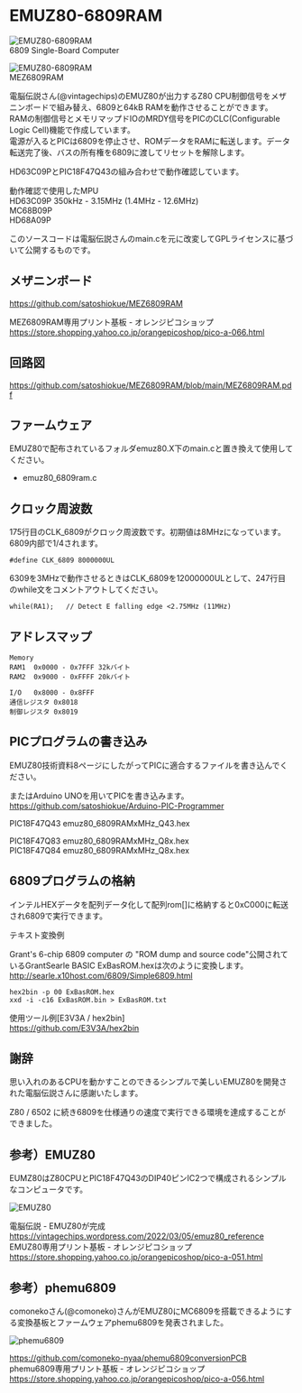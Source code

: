 # EMUZ80-6809RAM

![EMUZ80-6809RAM](https://github.com/satoshiokue/EMUZ80-6809RAM/blob/main/imgs/IMG_1821.jpeg)  
6809 Single-Board Computer    

![EMUZ80-6809RAM](https://github.com/satoshiokue/EMUZ80-6809RAM/blob/main/imgs/IMG_1822.jpeg)  
MEZ6809RAM  

電脳伝説さん(@vintagechips)のEMUZ80が出力するZ80 CPU制御信号をメザニンボードで組み替え、6809と64kB RAMを動作させることができます。  
RAMの制御信号とメモリマップドIOのMRDY信号をPICのCLC(Configurable Logic Cell)機能で作成しています。  
電源が入るとPICは6809を停止させ、ROMデータをRAMに転送します。データ転送完了後、バスの所有権を6809に渡してリセットを解除します。  

HD63C09PとPIC18F47Q43の組み合わせで動作確認しています。  

動作確認で使用したMPU  
HD63C09P 350kHz - 3.15MHz (1.4MHz - 12.6MHz)  
MC68B09P  
HD68A09P  

このソースコードは電脳伝説さんのmain.cを元に改変してGPLライセンスに基づいて公開するものです。

## メザニンボード
https://github.com/satoshiokue/MEZ6809RAM

MEZ6809RAM専用プリント基板 - オレンジピコショップ  
https://store.shopping.yahoo.co.jp/orangepicoshop/pico-a-066.html

## 回路図
https://github.com/satoshiokue/MEZ6809RAM/blob/main/MEZ6809RAM.pdf

## ファームウェア

EMUZ80で配布されているフォルダemuz80.X下のmain.cと置き換えて使用してください。
* emuz80_6809ram.c  

## クロック周波数

175行目のCLK_6809がクロック周波数です。初期値は8MHzになっています。  
6809内部で1/4されます。
```
#define CLK_6809 8000000UL
```

6309を3MHzで動作させるときはCLK_6809を12000000ULとして、247行目のwhile文をコメントアウトしてください。
```
while(RA1);	  // Detect E falling edge <2.75MHz (11MHz)
```

## アドレスマップ
```
Memory
RAM1  0x0000 - 0x7FFF 32kバイト
RAM2  0x9000 - 0xFFFF 20kバイト

I/O   0x8000 - 0x8FFF
通信レジスタ 0x8018
制御レジスタ 0x8019
```

## PICプログラムの書き込み
EMUZ80技術資料8ページにしたがってPICに適合するファイルを書き込んでください。  

またはArduino UNOを用いてPICを書き込みます。  
https://github.com/satoshiokue/Arduino-PIC-Programmer

PIC18F47Q43 emuz80_6809RAMxMHz_Q43.hex  

PIC18F47Q83 emuz80_6809RAMxMHz_Q8x.hex  
PIC18F47Q84 emuz80_6809RAMxMHz_Q8x.hex  


## 6809プログラムの格納
インテルHEXデータを配列データ化して配列rom[]に格納すると0xC000に転送され6809で実行できます。

テキスト変換例  

Grant's 6-chip 6809 computer の "ROM dump and source code"公開されているGrantSearle BASIC ExBasROM.hexは次のように変換します。  
http://searle.x10host.com/6809/Simple6809.html

```
hex2bin -p 00 ExBasROM.hex
xxd -i -c16 ExBasROM.bin > ExBasROM.txt
```

使用ツール例[E3V3A / hex2bin]  
https://github.com/E3V3A/hex2bin

## 謝辞
思い入れのあるCPUを動かすことのできるシンプルで美しいEMUZ80を開発された電脳伝説さんに感謝いたします。

Z80 / 6502 に続き6809を仕様通りの速度で実行できる環境を達成することができました。  

## 参考）EMUZ80
EUMZ80はZ80CPUとPIC18F47Q43のDIP40ピンIC2つで構成されるシンプルなコンピュータです。

![EMUZ80](https://github.com/satoshiokue/EMUZ80-6502/blob/main/imgs/IMG_Z80.jpeg)

電脳伝説 - EMUZ80が完成  
https://vintagechips.wordpress.com/2022/03/05/emuz80_reference  
EMUZ80専用プリント基板 - オレンジピコショップ  
https://store.shopping.yahoo.co.jp/orangepicoshop/pico-a-051.html

## 参考）phemu6809
comonekoさん(@comoneko)さんがEMUZ80にMC6809を搭載できるようにする変換基板とファームウェアphemu6809を発表されました。

![phemu6809](https://github.com/satoshiokue/EMUZ80-6502/blob/main/imgs/IMG_6809.jpeg)

https://github.com/comoneko-nyaa/phemu6809conversionPCB  
phemu6809専用プリント基板 - オレンジピコショップ  
https://store.shopping.yahoo.co.jp/orangepicoshop/pico-a-056.html
